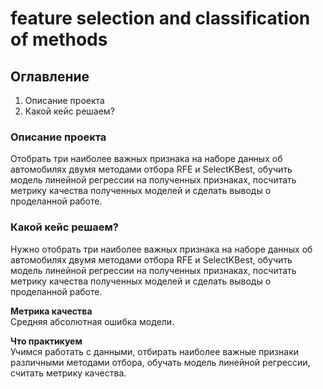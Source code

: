 # feature selection and classification of methods

## Оглавление  
1. Описание проекта
2. Какой кейс решаем?

### Описание проекта    
Отобрать три наиболее важных признака на наборе данных об автомобилях двумя методами отбора RFE и SelectKBest, обучить модель линейной регрессии на полученных признаках, посчитать метрику качества полученных моделей и сделать выводы о проделанной работе.

### Какой кейс решаем?    
Нужно отобрать три наиболее важных признака на наборе данных об автомобилях двумя методами отбора RFE и SelectKBest, обучить модель линейной регрессии на полученных признаках, посчитать метрику качества полученных моделей и сделать выводы о проделанной работе.

**Метрика качества**     
Средняя абсолютная ошибка модели.

**Что практикуем**     
Учимся работать с данными, отбирать наиболее важные признаки различными методами отбора, обучать модель линейной регрессии, считать метрику качества.
